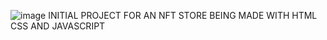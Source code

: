 ![image](https://github.com/PabloReiis/NFT-DashBoard/assets/96994391/28cc3d72-8746-47bd-a49a-c26ab772bac6)
INITIAL PROJECT FOR AN NFT STORE BEING MADE WITH HTML CSS AND JAVASCRIPT
